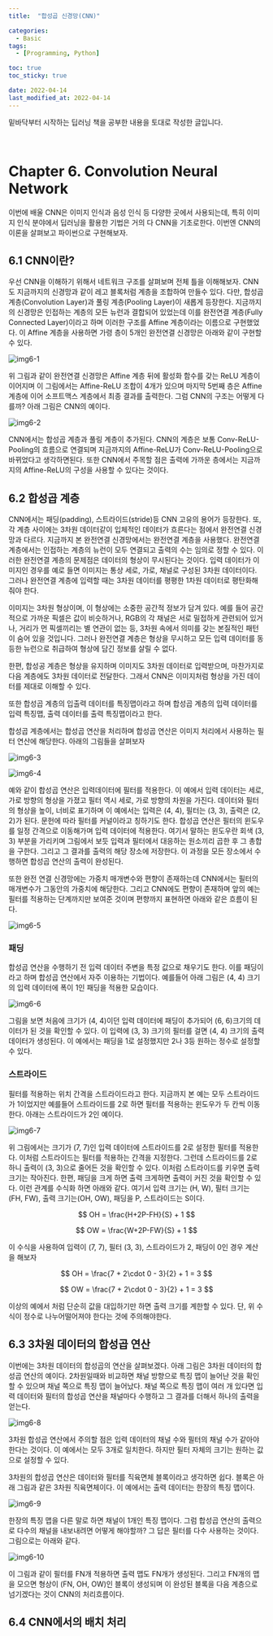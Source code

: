 ```yaml
---
title:  "합성곱 신경망(CNN)" 

categories:
  - Basic
tags:
  - [Programming, Python]

toc: true
toc_sticky: true

date: 2022-04-14
last_modified_at: 2022-04-14
---
```


밑바닥부터 시작하는 딥러닝 책을 공부한 내용을 토대로 작성한 글입니다.

<br>

# Chapter 6. Convolution Neural Network

이번에 배울 CNN은 이미지 인식과 음성 인식 등 다양한 곳에서 사용되는데, 특히 이미지 인식 분야에서 딥러닝을 활용한 기법은 거의 다 CNN을 기초로한다. 이번엔 CNN의 이론을 살펴보고 파이썬으로 구현해보자.

## 6.1 CNN이란?

우선 CNN을 이해하기 위해서 네트워크 구조를 살펴보며 전체 틀을 이해해보자. CNN도 지금까지의 신경망과 같이 레고 블록처럼 계층을 조합하여 만들수 있다. 다만, 합성곱 계층(Convolution Layer)과 풀링 계층(Pooling Layer)이 새롭게 등장한다. 지금까지의 신경망은 인접하는 계층의 모든 뉴런과 결합되어 있었는데 이를 완전연결 계층(Fully Connected Layer)이라고 하며 이러한 구조를 Affine 계층이라는 이름으로 구현했었다. 이 Affine 계층을 사용하면 가령 층이 5개인 완전연결 신경망은 아래와 같이 구현할 수 있다.

![img6-1](/assets/images/badak/fig%207-1.png)

위 그림과 같이 완전연결 신경망은 Affine 계층 뒤에 활성화 함수를 갖는 ReLU 계층이 이어지며 이 그림에서는  Affine-ReLU 조합이 4개가 있으며 마지막 5번째 층은 Affine 계층에 이어 소프트맥스 계층에서 최종 결과를 출력한다. 그럼 CNN의 구조는 어떻게 다를까? 아래 그림은 CNN의 예이다.

![img6-2](/assets/images/badak/fig%207-2.png)

CNN에서는 합성곱 계층과 풀링 계층이 추가된다. CNN의 계층은 보통 Conv-ReLU-Pooling의 흐름으로 연결되며 지금까지의 Affine-ReLU가 Conv-ReLU-Pooling으로 바뀌었다고 생각하면된다. 또한 CNN에서 주목할 점은 출력에 가까운 층에서는 지금까지의 Affine-ReLU의 구성을 사용할 수 있다는 것이다.

## 6.2 합성곱 계층

CNN에서는 패딩(padding), 스트라이드(stride)등 CNN 고유의 용어가 등장한다. 또, 각 계층 사이에는 3차원 데이터같이 입체적인 데이터가 흐른다는 점에서 완전연결 신경망과 다르다. 지금까지 본 완전연결 신경망에서는 완전연결 계층을 사용했다. 완전연결 계층에서는 인접하는 계층의 뉴런이 모두 연결되고 출력의 수는 임의로 정할 수 있다. 이러한 완전연결 계층의 문제점은 데이터의 형상이 무시된다는 것이다. 입력 데이터가 이미지인 경우를 예로 들면 이미지는 통상 세로, 가로, 채널로 구성된 3차원 데이터이다. 그러나 완전연결 계층에 입력할 때는 3차원 데이터를 평평한 1차원 데이터로 평탄화해줘야 한다.

이미지는 3차원 형상이며, 이 형상에는 소중한 공간적 정보가 담겨 있다. 예를 들어 공간적으로 가까운 픽셀은 값이 비슷하거나, RGB의 각 채널은 서로 밀접하게 관련되어 있거나, 거리가 먼 픽셀끼리는 별 연관이 없는 등, 3차원 속에서 의미를 갖는 본질적인 패턴이 숨어 있을 것입니다. 그러나 완전연결 계층은 형상을 무시하고 모든 입력 데이터를 동등한 뉴런으로 취급하여 형상에 담긴 정보를 살릴 수 없다.

한편, 합성공 계층은 형상을 유지하며 이미지도 3차원 데이터로 입력받으며, 마찬가지로 다음 계층에도 3차원 데이터로 전달한다. 그래서 CNN은 이미지처럼 형상을 가진 데이터를 제대로 이해할 수 있다.

또한 합성곱 계층의 입출력 데이터를 특징맵이라고 하며 합성곱 계층의 입력 데이터를 입력 특징맵, 출력 데이터를 출력 특징맵이라고 한다.

합성곱 계층에서는 합성곱 연산을 처리하며 합성곱 연산은 이미지 처리에서 사용하는 필터 연산에 해당한다. 아래의 그림들을 살펴보자

![img6-3](/assets/images/badak/fig%207-3.png)

![img6-4](/assets/images/badak/fig%207-4.png)

예와 같이 합성곱 연산은 입력데이터에 필터를 적용한다. 이 예에서 입력 데이터는 세로, 가로 방향의 형상을 가졌고 필터 역시 세로, 가로 방향의 차원을 가진다. 데이터와 필터의 형상을 높이, 너비로 표기하며 이 예에서는 입력은 (4, 4), 필터는 (3, 3), 출력은 (2, 2)가 된다. 문헌에 따라 필터를 커널이라고 칭하기도 한다. 합성곱 연산은 필터의 윈도우를 일정 간격으로 이동해가며 입력 데이터에 적용한다. 여기서 말하는 윈도우란 회색 (3, 3) 부분을 가리키며 그림에서 보듯 입력과 필터에서 대응하는 원소끼리 곱한 후 그 총합을 구한다. 그리고 그 결과를 출력의 해당 장소에 저장한다. 이 과정을 모든 장소에서 수행하면 합성곱 연산의 출력이 완성된다.

또한 완전 연결 신경망에는 가중치 매개변수와 편향이 존재하는데 CNN에서는 필터의 매개변수가 그동안의 가중치에 해당한다. 그리고 CNN에도 편향이 존재하며 앞의 예는 필터를 적용하는 단계까지만 보여준 것이며 편향까지 표현하면 아래와 같은 흐름이 된다.

![img6-5](/assets/images/badak/fig%207-5.png)

### 패딩

합성곱 연산을 수행하기 전 입력 데이터 주변을 특정 값으로 채우기도 한다. 이를 패딩이라고 하며 합성곱 연산에서 자주 이용하는 기법이다. 예를들어 아래 그림은 (4, 4) 크기의 입력 데이터에 폭이 1인 패딩을 적용한 모습이다.

![img6-6](/assets/images/badak/fig%207-6.png)

그림을 보면 처음에 크기가 (4, 4)이던 입력 데이터에 패딩이 추가되어 (6, 6)크기의 데이터가 된 것을 확인할 수 있다. 이 입력에 (3, 3) 크기의 필터를 걸면 (4, 4) 크기의 출력 데이터가 생성된다. 이 예에서는 패딩을 1로 설정했지만 2나 3등 원하는 정수로 설정할 수 있다.

### 스트라이드

필터를 적용하는 위치 간격을 스트라이드라고 한다. 지금까지 본 예는 모두 스트라이드가 1이었지만 예를들어 스트라이드를 2로 하면 필터를 적용하는 윈도우가 두 칸씩 이동한다. 아래는 스트라이드가 2인 예이다.

![img6-7](/assets/images/badak/fig%207-7.png)

위 그림에서는 크기가 (7, 7)인 입력 데이터에 스트라이드를 2로 설정한 필터를 적용한다. 이처럼 스트라이드는 필터를 적용하는 간격을 지정한다. 그런데 스트라이드를 2로 하니 출력이 (3, 3)으로 줄어든 것을 확인할 수 있다. 이처럼 스트라이드를 키우면 출력 크기는 작아진다. 한편, 패딩을 크게 하면 출력 크게하면 출력이 커진 것을 확인할 수 있다. 이런 관계를 수식화 하면 아래와 같다. 여기서 입력 크기는 (H, W), 필터 크기는 (FH, FW), 출력 크기는(OH, OW), 패딩을 P, 스트라이드는 S이다.

$$
OH = \frac{H+2P-FH}{S} + 1
$$

$$
OW = \frac{W+2P-FW}{S} + 1
$$

이 수식을 사용하여 입력이 (7, 7), 필터 (3, 3), 스트라이드가 2, 패딩이 0인 경우 계산을 해보자

$$
OH = \frac{7 + 2\cdot 0 - 3}{2} + 1 = 3
$$

$$
OW = \frac{7 + 2\cdot 0 - 3}{2} + 1 = 3
$$

이상의 예에서 처럼 단순히 값을 대입하기만 하면 출력 크기를 계한할 수 있다. 단, 위 수식이 정수로 나누어떨어져야 한다는 것에 주의해야한다.

## 6.3 3차원 데이터의 합성곱 연산

이번에는 3차원 데이터의 합성곱의 연산을 살펴보겠다. 아래 그림은 3차원 데이터의 합성곱 연산의 예이다. 2차원일때와 비교하면 채널 방향으로 특징 맵이 늘어난 것을 확인할 수 있으며 채널 쪽으로 특징 맵이 늘어났다. 채널 쪽으로 특징 맵이 여러 개 있다면 입력 데이터와 필터의 합성곱 연산을 채널마다 수행하고 그 결과를 더해서 하나의 출력을 얻는다.

![img6-8](/assets/images/badak/fig%207-9.png)

3차원 합성곱 연산에서 주의할 점은 입력 데이터의 채널 수와 필터의 채널 수가 같아야 한다는 것이다. 이 예에서는 모두 3개로 일치한다. 하지만 필터 자체의 크기는 원하는 값으로 설정할 수 있다. 

3차원의 합성곱 연산은 데이터와 필터를 직육면체 블록이라고 생각하면 쉽다. 블록은 아래 그림과 같은 3차원 직육면체이다. 이 예에서는 출력 데이터는 한장의 특징 맵이다. 

![img6-9](/assets/images/badak/fig%207-10.png)

한장의 특징 맵을 다른 말로 하면 채널이 1개인 특징 맵이다. 그럼 합성곱 연산의 출력으로 다수의 채널을 내보내려면 어떻게 해야할까? 그 답은 필터를 다수 사용하는 것이다. 그림으로는 아래와 같다.

![img6-10](/assets/images/badak/fig%207-11.png)

이 그림과 같이 필터를 FN개 적용하면 출력 맵도 FN개가 생성된다. 그리고 FN개의 맵을 모으면 형상이 (FN, OH, OW)인 블록이 생성되며 이 완성된 블록을 다음 계층으로 넘기겠다는 것이 CNN의 처리흐름이다.

## 6.4 CNN에서의 배치 처리

